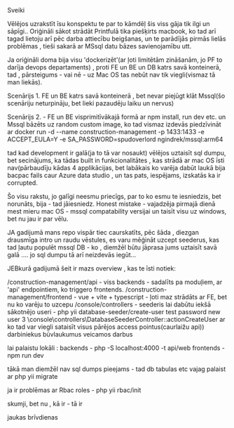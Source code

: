 Sveiki 

Vēlējos uzrakstīt īsu konspektu te par to kāmdēļ šis viss gāja tik ilgi un sāpīgi..
Oriģināli sākot strādāt Printfulā tika piešķirts macbook, ko tad arī tagad lietoju
arī pēc darba attiecību beigšanas, un te parādījās pirmās lielās problēmas , tieši 
sakarā ar MSsql datu bāzes savienojamību utt.

Ja oriģināli doma bija visu 'dockerizēt'(ar ļoti limitētām zināšanām, jo PF to darīja devops departaments) 
, proti FE un BE un DB katrs savā konteinerā,
tad , pārsteigums - vai nē - uz Mac OS tas nebūt nav tik viegli(vismaz tā man liekās).

Scenārijs 1. FE un BE katrs savā konteinerā , bet nevar piejūgt klāt Mssql(šo scenāriju neturpināju, bet lieki 
pazaudēju laiku un nervus)

Scenārijs 2. - FE un BE visprimitīvākajā formā ar npm install, run dev etc. un Mssql bāzēts uz random custom image, ko 
tad vismaz izdevās piedzīvināt ar docker run -d --name construction-management -p 1433:1433 -e ACCEPT_EULA=Y -e SA_PASSWORD=spudoverlord ngindrek/mssql:arm64

tad kad development ir galā(ja to tā var nosaukt) vēlējos uztaisīt sql dumpu, bet secinājums, ka tādas built in funkcionalitātes
, kas strādā ar mac OS īsti nav(pārbaudīju kādas 4 applikācijas, bet labākais ko varēja dabūt laukā bija bacpac fails 
caur Azure data studio , un tas pats, iespējams, izskatās ka ir corrupted.

Šo visu rakstu, jo galīgi neesmu priecīgs, par to ko esmu te iesniedzis, bet norunāts, bija - tad jāiesniedz.
Honest mistake - vajadzēja pirmajā dienā mest mieru mac OS - mssql compatability versijai un taisīt visu
uz windows, bet nu jau ir par vēlu.

JA gadijumā mans repo vispār tiec caurskatīts, pēc šāda , diezgan drausmīga intro un raudu vēstules,
es varu mēģināt uzcept seederus, kas tad ļautu populēt mssql DB - ko , diemžēl būtu jāprasa jums 
uztaisīt savā galā .... jo sql dumpu tā arī neizdevās iegūt...

JEBkurā gadijumā šeit ir mazs overview , kas te īsti notiek:

/construction-management/api - viss backends - sadalīts pa moduļiem, ar 'api' endpointiem, ko triggero frontends.
/construction-management/frontend - vue + vite + typescript - ļoti maz strādāts ar FE, bet nu ko varēju to uzcepu
/console/controllers - seederis lai dabūtu iekšā sākotnējo useri - php yii database-seeder/create-user  test password new user 3 \console\controllers\DatabaseSeederController::actionCreateUser
    ar ko tad var viegli sataisīt visus pārējos access pointus(caurlaižu api))
    darbiniekus
    būvlaukumus
    veicamos darbus

lai palaistu lokāli : 
backends - php -S localhost:4000 -t api/web
frontends - npm run dev

tākā man diemžēl nav sql dumps pieejams - tad db tabulas etc vajag palaist ar
php yii migrate

ja ir problēmas ar Rbac roles - php yii rbac/init



skumji, bet nu , kā ir - tā ir 

jaukas brīvdienas
